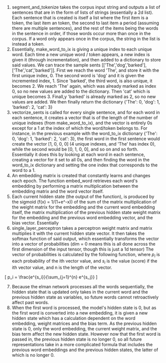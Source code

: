 1. segment_and_tokenize takes the corpus input string and outputs a list of sentences that are in the form of lists of strings (essentially a 2d list). Each sentence that is created is itself a list where the first item is a <START> token, the last item an <END> token, the second to last item a period (assuming there are multiple sentences), and the rest of the items being the words in the sentence in order, if those words occur more than once in the corpus. If a word only appears once in the corpus, the string in the list is instead a <UNKNOWN> token.
2. Essentially, make_word_to_ix is giving a unique index to each unique word. Each time a new unique word / token appears, a new index is given it (through incrementation), and then added to a dictionary to store said values. We can trace the sample sents [['The','dog','barked'],['The','cat','barked']]. First we reach the word 'The', and store it with the first unique index, 0. The second word is 'dog' and it is given the incremented index, 1. Since 'barked', the third word, is also unique, it becomes 2. We reach 'The' again, which was already marked as index 0, so no new values are added to the dictionary. Then 'cat' which is unique becomes 3. Finall,y 'barked' is already marked as 2, so no new values are added. We then finally return the dictionary {'The': 0, 'dog': 1, 'barked': 2, 'cat': 3}
3. vectorize_sents is called for every single sentence, and for each word in each sentence, it creates a vector that is of the length of the number of unique indexes (from make_word_to_ix), and the vector is entirely 0s except for a 1 at the index of which the word/token belongs to. For instance, in the previous example with the word_to_ix dictionary {'The': 0, 'dog': 1, 'barked': 2, 'cat': 3}, the first word in the first sentence would create the vector [1, 0, 0, 0] (4 unique indexes, and 'The' has index 0), while the second would be [0, 1, 0, 0], and so on and so forth. Essentially it does this by looking at each word in each sentence, creating a vector for it set to all 0s, and then finding the word in the word_to_ix dictionary and setting the one index that corresponds to the word to a 1.
4. An embedding matrix is created that constantly learns and changes each epoch. The function embed_word retrieves each word's embedding by performing a matrix multiplication between the embedding matrix and the word vector itself.
5. Each current hidden state (the output of the function), is produced by the sigmoid (f(x) = 1/(1+e^-x)) of the sum of the matrix multiplication of the weight matrix for the embedding and the current word embedding itself, the matrix multiplication of the previous hidden state weight matrix for the embedding and the previous word embedding vector, and the bias vector. Essentially 
6. single_layer_perceptron takes a perceptron weight matrix and matrix multiplies it with the current hidden state vector. It then takes the softmax function of said output, which essentially transforms the vector into a vector of probabilities (dim = 0 means  this is all done across the first dimension of the input tensor, though this is just a 1d tensor) The vector of probabilities is calculated by the following function, where $p_i$ is each probability of the ith vector value, and $s_i$ is the value (score) if the ith vector value, and n is the length of the vector.

\[
p_i = \frac{e^{s_i}}{\sum_{j=1}^{n} e^{s_j}}
\]

7. Because the elman network processes all the words sequentially, the hidden state that is updated only takes in the current word and the previous hidden state as variables, so future words cannot retroactively affect past words.
8. When the first word is processed, the model's hidden state is 0, but as the first word is converted into a new embedding, it is given a new hidden state which has a calculation dependent on the word embedding, weight matrices and the bias term. As the previous hidden state is 0, only the word embedding, the current weight matrix, and the bias term affect the new hidden state. However now that the first word is passed in, the previous hidden state is no longer 0, so all future representations take in a more complicated formula that includes the previous word embeddings and the previous hidden states, the latter of which is no longer 0. 